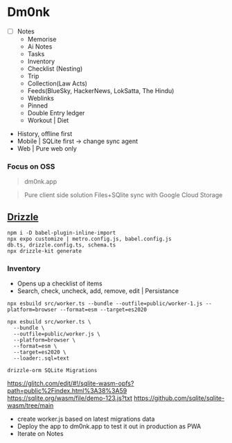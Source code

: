 # Dm0nk

- [ ] Notes
    - Memorise
    - Ai Notes
    - Tasks
    - Inventory
    - Checklist (Nesting)
    - Trip
    - Collection(Law Acts)
    - Feeds(BlueSky, HackerNews, LokSatta, The Hindu)
    - Weblinks
    - Pinned
    - Double Entry ledger 
    - Workout | Diet
- History, offline first 
- Mobile | SQLite first -> change sync agent
- Web | Pure web only

### Focus on OSS

> dm0nk.app

> Pure client side solution
> Files+SQlite sync with Google Cloud Storage

## [Drizzle](https://orm.drizzle.team/docs/get-started/expo-new)

```
npm i -D babel-plugin-inline-import
npx expo customize | metro.config.js, babel.config.js
db.ts, drizzle.config.ts, schema.ts
npx drizzle-kit generate
```

### Inventory

- Opens up a checklist of items
- Search, check, uncheck, add, remove, edit | Persistance

```
npx esbuild src/worker.ts --bundle --outfile=public/worker-1.js --platform=browser --format=esm --target=es2020

npx esbuild src/worker.ts \
  --bundle \
  --outfile=public/worker.js \
  --platform=browser \
  --format=esm \
  --target=es2020 \
  --loader:.sql=text

drizzle-orm SQLite Migrations
```
https://glitch.com/edit/#!/sqlite-wasm-opfs?path=public%2Findex.html%3A38%3A59
https://sqlite.org/wasm/file/demo-123.js?txt
https://github.com/sqlite/sqlite-wasm/tree/main

- create worker.js based on latest migrations data
- Deploy the app to dm0nk.app to test it out in production as PWA
- Iterate on Notes